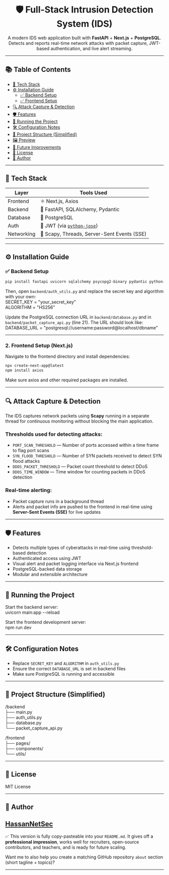 <h1 align="center">🛡️ Full-Stack Intrusion Detection System (IDS)</h1>

<p align="center">
  A modern IDS web application built with <strong>FastAPI</strong> + <strong>Next.js</strong> + <strong>PostgreSQL</strong>.  
  Detects and reports real-time network attacks with packet capture, JWT-based authentication, and live alert streaming.
</p>

---

## 📚 Table of Contents

- [🔧 Tech Stack](#-tech-stack)
- [⚙️ Installation Guide](#️-installation-guide)
  - [✅ Backend Setup](#-backend-setup)
  - [✅ Frontend Setup](#-frontend-setup-nextjs)
- [🔍 Attack Capture & Detection](#-attack-capture--detection)
- [🛡️ Features](#️-features)
- [🏃 Running the Project](#-running-the-project)
- [🛠️ Configuration Notes](#️-configuration-notes)
- [📁 Project Structure (Simplified)](#-project-structure-simplified)
- [🖼️ Preview](#️-preview)
- [🧪 Future Improvements](#-future-improvements)
- [📜 License](#-license)
- [👤 Author](#-author)


---

## 🔧 Tech Stack

| Layer       | Tools Used                         |
|-------------|------------------------------------|
| Frontend    | ⚛️ Next.js, Axios                  |
| Backend     | 🐍 FastAPI, SQLAlchemy, Pydantic   |
| Database    | 🐘 PostgreSQL                      |
| Auth        | 🔐 JWT (via [`python-jose`](https://pypi.org/project/python-jose/)) |
| Networking  | 📡 Scapy, Threads, Server-Sent Events (SSE) |

---

## ⚙️ Installation Guide

### ✅ Backend Setup

```bash
pip install fastapi uvicorn sqlalchemy psycopg2-binary pydantic python-jose scapy
```
Then, open `backend/auth_utils.py` and replace the secret key and algorithm with your own:  
SECRET_KEY = "your_secret_key"  
ALGORITHM = "HS256"

Update the PostgreSQL connection URL in `backend/database.py` and in `backend/packet_capture_api.py` (line 21). The URL should look like:  
DATABASE_URL = "postgresql://username:password@localhost/dbname"

---

### 2. Frontend Setup (Next.js)

Navigate to the frontend directory and install dependencies:  
```bash
npx create-next-app@latest
npm install axios
```
Make sure axios and other required packages are installed.

---

## 🔍 Attack Capture & Detection

The IDS captures network packets using **Scapy** running in a separate thread for continuous monitoring without blocking the main application.

### Thresholds used for detecting attacks:

- `PORT_SCAN_THRESHOLD` — Number of ports accessed within a time frame to flag port scans  
- `SYN_FLOOD_THRESHOLD` — Number of SYN packets received to detect SYN flood attacks  
- `DDOS_PACKET_THRESHOLD` — Packet count threshold to detect DDoS  
- `DDOS_TIME_WINDOW` — Time window for counting packets in DDoS detection  

### Real-time alerting:

- Packet capture runs in a background thread  
- Alerts and packet info are pushed to the frontend in real-time using **Server-Sent Events (SSE)** for live updates

---
## 🛡️ Features

- Detects multiple types of cyberattacks in real-time using threshold-based detection  
- Authenticated access using JWT  
- Visual alert and packet logging interface via Next.js frontend  
- PostgreSQL-backed data storage  
- Modular and extensible architecture

---

## 🏃 Running the Project

Start the backend server:  
uvicorn main:app --reload

Start the frontend development server:  
npm run dev

---
## 🛠️ Configuration Notes

- Replace `SECRET_KEY` and `ALGORITHM` in `auth_utils.py`  
- Ensure the correct `DATABASE_URL` is set in backend files  
- Make sure PostgreSQL is running and accessible

---
## 📁 Project Structure (Simplified)

/backend  
├── main.py  
├── auth_utils.py  
├── database.py  
└── packet_capture_api.py  

/frontend  
├── pages/  
├── components/  
└── utils/

---
## 📜 License

MIT License

---

## 👤 Author

[HassanNetSec](https://github.com/HassanNetSec)
---

✅ This version is fully copy-pasteable into your `README.md`. It gives off a **professional impression**, works well for recruiters, open-source contributors, and teachers, and is ready for future scaling.

Want me to also help you create a matching GitHub repository `about` section (short tagline + topics)?

---
